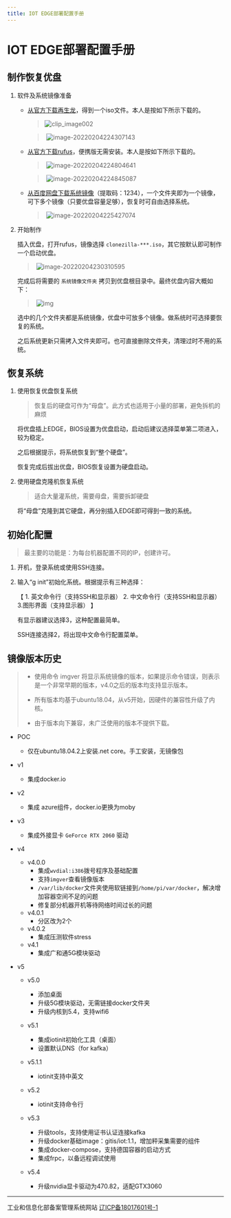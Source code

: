```yaml
---
title: IOT EDGE部署配置手册
---
```


# IOT EDGE部署配置手册

## 制作恢复优盘

1. 软件及系统镜像准备

   * <a href="http://clonezilla.nchc.org.tw/clonezilla-live/download/" target="_blank">从官方下载再生龙</a>，得到一个iso文件。本人是按如下所示下载的。

     > ![clip_image002](iotedge.assets/clip_image002.png)

     > ​	![image-20220204224307143](iotedge.assets/image-20220204224307143.png)

   * <a href="http://rufus.ie/zh/" target="_blank">从官方下载rufus</a>，便携版无需安装。本人是按如下所示下载的。

     > ​	![image-20220204224804641](iotedge.assets/image-20220204224804641.png)

     > ​	![image-20220204224845087](iotedge.assets/image-20220204224845087.png)

   * <a href="https://pan.baidu.com/s/1GZUCiqoTC3F4mAUVuYkgDw" target="_blank">从百度网盘下载系统镜像</a>（提取码：1234），一个文件夹即为一个镜像，可下多个镜像（只要优盘容量足够），恢复时可自由选择系统。

     > ​	![image-20220204225427074](iotedge.assets/image-20220204225427074.png)

2. 开始制作

   插入优盘，打开rufus，镜像选择 `clonezilla-***.iso`，其它按默认即可制作一个启动优盘。

   > ​	![image-20220204230310595](iotedge.assets/image-20220204230310595.png)

   完成后将需要的 `系统镜像文件夹` 拷贝到优盘根目录中。最终优盘内容大概如下：

   > ​	![img](iotedge.assets/clip_image004-1635930068850.png)

   选中的几个文件夹都是系统镜像，优盘中可放多个镜像。做系统时可选择要恢复的系统。

   之后系统更新只需拷入文件夹即可。也可直接删除文件夹，清理过时不用的系统。

## 恢复系统

1. 使用恢复优盘恢复系统

   > 恢复后的硬盘可作为“母盘”。此方式也适用于小量的部署，避免拆机的麻烦

   将优盘插上EDGE，BIOS设置为优盘启动，启动后建议选择菜单第二项进入，较为稳定。

   之后根据提示，将系统恢复到“整个硬盘”。

   恢复完成后拔出优盘，BIOS恢复设置为硬盘启动。

2. 使用硬盘克隆机恢复系统

   > 适合大量灌系统，需要母盘，需要拆卸硬盘

   将“母盘”克隆到其它硬盘，再分别插入EDGE即可得到一致的系统。

## 初始化配置

> 最主要的功能是：为每台机器配置不同的IP，创建许可。

1. 开机，登录系统或使用SSH连接。

2. 输入“g init”初始化系统。根据提示有三种选择：

   【 1. 英文命令行（支持SSH和显示器） 2. 中文命令行（支持SSH和显示器） 3.图形界面（支持显示器） 】

   有显示器建议选择3，这种配置最简单。

   SSH连接选择2，将出现中文命令行配置菜单。

## 镜像版本历史

> * 使用命令 imgver 将显示系统镜像的版本，如果提示命令错误，则表示是一个非常早期的版本，v4.0之后的版本均支持显示版本。
> * 所有版本均基于ubuntu18.04，从v5开始，因硬件的兼容性升级了内核。
>
> * 由于版本向下兼容，未广泛使用的版本不提供下载。

* POC
  
  * 仅在ubuntu18.04.2上安装.net core。手工安装，无镜像包
* v1
  
  * 集成docker.io
* v2
  
  * 集成 azure组件，docker.io更换为moby
* v3
  
  * 集成外接显卡 `GeForce RTX 2060` 驱动
* v4
  * v4.0.0
    * 集成`wvdial:i386`拨号程序及基础配置
    * 支持`imgver`查看镜像版本
    * `/var/lib/docker`文件夹使用软链接到`/home/pi/var/docker`，解决增加容器空间不足的问题
    * 修复部分机器开机等待网络时间过长的问题
  * v4.0.1
    * 分区改为2个
  * v4.0.2
    * 集成压测软件stress
  * v4.1
    * 集成广和通5G模块驱动
* v5
  * v5.0
    * 添加桌面
    * 升级5G模块驱动，无需链接docker文件夹
    * 升级内核到5.4，支持wifi6
  * v5.1
    * 集成iotinit初始化工具（桌面）
    * 设置默认DNS（for kafka）
  * v5.1.1

    * iotinit支持中英文
  * v5.2

    * iotinit支持命令行
  * v5.3
    * 升级tools，支持使用证书认证连接kafka
    * 升级docker基础image：gitis/iot:1.1，增加秤采集需要的组件
    * 集成docker-compose，支持德国容器的启动方式
    * 集成frpc，以备远程调试使用
  * v5.4
    * 升级nvidia显卡驱动为470.82，适配GTX3060


<hr />
工业和信息化部备案管理系统网站 <a href="http://beian.miit.gov.cn/" target="_blank">辽ICP备18017601号-1</a> 

